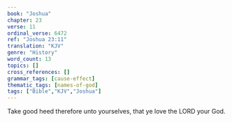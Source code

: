 ```yaml
---
book: "Joshua"
chapter: 23
verse: 11
ordinal_verse: 6472
ref: "Joshua 23:11"
translation: "KJV"
genre: "History"
word_count: 13
topics: []
cross_references: []
grammar_tags: [cause-effect]
thematic_tags: [names-of-god]
tags: ["Bible","KJV","Joshua"]
---
```

Take good heed therefore unto yourselves, that ye love the LORD your God.
